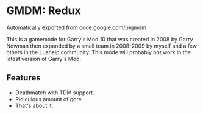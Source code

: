 # GMDM: Redux
Automatically exported from code.google.com/p/gmdm

This is a gamemode for Garry's Mod 10 that was created in 2008 by Garry Newman then expanded by a small team in 2008-2009 by myself and a few others in the Luahelp community. This mode will probably not work in the latest version of Garry's Mod.

## Features

- Deathmatch with TDM support.
- Ridiculous amount of gore.
- That's about it.
